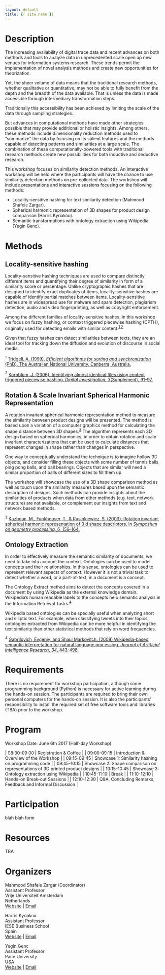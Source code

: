 ```yaml
---
layout: default
title: {{ site.name }}
---
```


# Description 

The increasing availability of digital trace data and recent advances on both methods and tools to analyze data in unprecedented scale open up new venues for information systems research. These trends permit the implementation of novel analysis methods and create new opportunities for theorization. 

Yet, the sheer volume of data means that the traditional research methods, whether qualitative or quantitative, may not be able to fully benefit from the depth and the breadth of the data available. That is unless the data is made accessible through intermediary transformation steps. 

Traditionally this accessibility has been achieved by limiting the scale of the data through sampling strategies. 

But advances in computational methods have made other strategies possible that may provide additional or holistic insights. Among others, these methods include dimensionality reduction methods used to “summarize” the data by focusing on its salient features and the methods capable of detecting patterns and similarities at a large scale. The combination of these computationally-powered tools with traditional research methods create new possibilities for both inductive and deductive research.

This workshop focuses on similarity detection methods. An interactive workshop will be held where the participants will have the chance to use similarity detection methods on pre-collected data. The workshop will include presentations and interactive sessions focusing on the following methods:

- Locality-sensitive hashing for text similarity detection (Mahmood Shafeie Zargar).
- Spherical harmonic representation of 3D shapes for product design comparison (Harris Kyriakou).
- Semantic transformations with ontology extraction using Wikipedia (Yegin Genc).

# Methods

## Locality-sensitive hashing

Locality-sensitive hashing techniques are used to compare distinctly different items and quantifying their degree of similarity in form of a similarity score or percentage. Unlike cryptographic hashes that are designed to identify exact duplicates of items, locality-sensitive hashes are capable of identify partial matches between items. Locality-sensitive hashes are in widespread use for malware and spam detection, plagiarism detection, audio and video fingerprinting, as well as copyright enforcement. 

Among the different families of locality-sensitive hashes, in this workshop we focus on fuzzy hashing, or context triggered piecewise hashing (CPTH), originally used for detecting emails with similar content.<sup>[1](#trigdell),[2](#kornblum)</sup>

Given that fuzzy hashes can detect similarities between texts, they are an ideal tool for tracking down the diffusion and evolution of discourse in social media. 

<a name="trigdell"><sup>1</sup></a> [Tridgell, A. (1999). *Efficient algorithms for sorting and synchronization* (PhD). The Australian National University, Canberra, Australia.](https://www.samba.org/~tridge/phd_thesis.pdf)

<a name="kornblum"><sup>2</sup></a> [Kornblum, J. (2006). Identifying almost identical files using context triggered piecewise hashing. *Digital Investigation*, *3*(Supplement), 91–97.](http://www.sciencedirect.com/science/article/pii/S1742287606000764)

## Rotation & Scale Invariant Spherical Harmonic Representation

A rotation invariant spherical harmonic representation method to measure the similarity between product designs will be presented. The method is based upon a variation of a computer graphics method for calculating the shape distance between 3D shapes.<sup>[3](#kazhdan)</sup> The algorithm represents each 3D design based on spherical harmonics, in order to obtain rotation and scale invariant characterizations that can be used to calculate distances that represent changes in shape rather than changes in perspective. 

One way to conceptually understand the technique is to imagine hollow 3D objects, and consider filling these objects with some number of tennis balls, ping pong balls, and ball bearings. Objects that are similar will need a similar proportion of balls of different sizes to fill them up.

The workshop will showcase the use of a 3D shape comparison method as well as touch upon the similarity measures based upon the semantic description of designs. Such methods can provide insights about the similarities of products when data from other methods (e.g. text, network structure) are not available, or complement our insights from text and network based methods.

<a name="kazhdan"><sup>3</sup></a> [Kazhdan, M., Funkhouser, T., & Rusinkiewicz, S. (2003). Rotation invariant spherical harmonic representation of 3 d shape descriptors. In *Symposium on geometry processing*, *6*, 156–164.](https://www.cs.princeton.edu/~funk/sgp03.pdf)

## Ontology Extraction

In order to effectively measure the semantic similarity of documents, we need to take into account the context.  Ontologies can be used to model concepts and their relationships. In this sense, ontologies can be used to represent relevant aspects of context.  However it is not a trivial task to detect whether a word, or a part-of-text, in a document is a concept. 

The Ontology Extract method aims to detect the concepts covered in a document by using Wikipedia as the external knowledge domain. Wikipedia’s human readable labels to the concepts help semantic analysis in the Information Retrieval Tasks.<sup>[4](#gabrilovich)</sup>

Wikipedia based ontologies can be specially useful when analyzing short and elliptic text. For example, when classifying tweets into their topics,  ontologies extracted from Wikipedia can be more helpful in identifying the text similarity than other statistical methods that rely on word frequencies. 

<a name="gabrilovich"><sup>4</sup></a> [Gabrilovich, Evgeniy, and Shaul Markovitch. (2009) Wikipedia-based semantic interpretation for natural language processing. *Journal of Artificial Intelligence Research*, *34*, 443-498.](http://www.jair.org/media/2669/live-2669-4346-jair.pdf)

# Requirements

There is no requirement for workshop participation, although some programming background (Python) is necessary for active learning during the hands-on session. The participants are required to bring their own personal computers for the hands-on session. It is also the participants’ responsibility to install the required set of free software tools and libraries (TBA) prior to the workshop. 

# Program

Workshop Date: June 6th 2017 (Half-day Workshop)

| 08:30-09:00 | Registration & Coffee |
| 09:00-09:15 | Introduction & Overview of the Workshop |
| 09:15-09:45 | Showcase 1: Similarity hashing on programming code |
| 09:45-10:15 | Showcase 2: Shape comparison on representations of 3D printed product designs |
| 10:15-10:45 | Showcase 3: Ontology extraction using Wikipedia |
| 10:45-11:10 | Break |
| 11:10-12:10 | Hands-on Break-out Sessions |
| 12:10-12:30 | Q&A, Concluding Remarks, Feedback and Informal Discussion |

# Participation

blah blah form

# Resources

TBA 

# Organizers

Mahmood Shafeie Zargar (Coordinator)  
Assistant Professor  
Vrije Universiteit Amsterdam  
Netherlands  
[Website](http://www.kinresearch.nl/person/mahmood-zargar/) | [Email](mailto:m.shafeiezargar@vu.nl)  

Harris Kyriakou  
Assistant Professor  
IESE Business School  
Spain  
[Website](http://www.iese.edu/en/faculty-research/professors/faculty-directory/harris-kyriakou/) | [Email](mailto:hkyriakou@iese.edu)  

Yegin Genc  
Assistant Professor  
Pace University  
USA  
[Website](http://www.pace.edu/seidenberg/sections/meet-the-faculty/faculty-profile?username=ygenc) | [Email](mailto:ygenc@pace.edu)  

